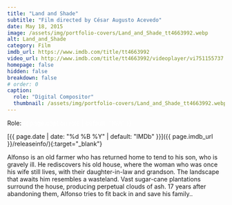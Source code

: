 ```yaml
---
title: "Land and Shade"
subtitle: "Film directed by César Augusto Acevedo"
date: May 18, 2015
image: /assets/img/portfolio-covers/Land_and_Shade_tt4663992.webp
alt: Land_and_Shade
category: Film
imdb_url: https://www.imdb.com/title/tt4663992
video_url: http://www.imdb.com/title/tt4663992/videoplayer/vi751155737
homepage: false
hidden: false
breakdown: false
# order: 0
caption:
  role: "Digital Compositor"
  thumbnail: /assets/img/portfolio-covers/Land_and_Shade_tt4663992.webp
---
```

Role: <span style="color:white">{{ page.caption.role | default: "N/A" }}</span>

[{{ page.date | date: "%d %B %Y" | default: "IMDb" }}]({{ page.imdb_url }}/releaseinfo/){:target="_blank"}

Alfonso is an old farmer who has returned home to tend to his son, who is gravely ill. He rediscovers his old house, where the woman who was once his wife still lives, with their daughter-in-law and grandson. The landscape that awaits him resembles a wasteland. Vast sugar-cane plantations surround the house, producing perpetual clouds of ash. 17 years after abandoning them, Alfonso tries to fit back in and save his family..
